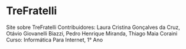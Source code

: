 # TreFratelli
Site sobre TreFratelli
Contribuidores: Laura Cristina Gonçalves da Cruz, Otávio Giovanelli Biazzi, Pedro Henrique Miranda, Thiago Maia Coraini
Curso: Informática Para Internet, 1° Ano
